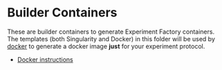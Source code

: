 # Builder Containers

These are builder containers to generate Experiment Factory containers. The templates
(both Singularity and Docker) in this folder will be used by [docker](docker) to
generate a docker image **just** for your experiment protocol.


 - [Docker instructions](builder/README.md)
